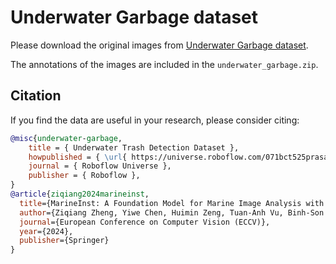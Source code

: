 # Underwater Garbage dataset

Please download the original images from [Underwater Garbage dataset](https://www.kaggle.com/datasets/siddharth2305ego/underwater-garbagedebris).

The annotations of the images are included in the `underwater_garbage.zip`.

## Citation

If you find the data are useful in your research, please consider citing:

```bibtex
@misc{underwater-garbage,
    title = { Underwater Trash Detection Dataset },
    howpublished = { \url{ https://universe.roboflow.com/071bct525prasanga-pcampus-edu-np/underwater-trash-detection-4i8eg } },
    journal = { Roboflow Universe },
    publisher = { Roboflow },
}
@article{ziqiang2024marineinst,
  title={MarineInst: A Foundation Model for Marine Image Analysis with Instance Visual Description},
  author={Ziqiang Zheng, Yiwe Chen, Huimin Zeng, Tuan-Anh Vu, Binh-Son Hua, Sai-Kit Yeung},
  journal={European Conference on Computer Vision (ECCV)},
  year={2024},
  publisher={Springer}
}
```
